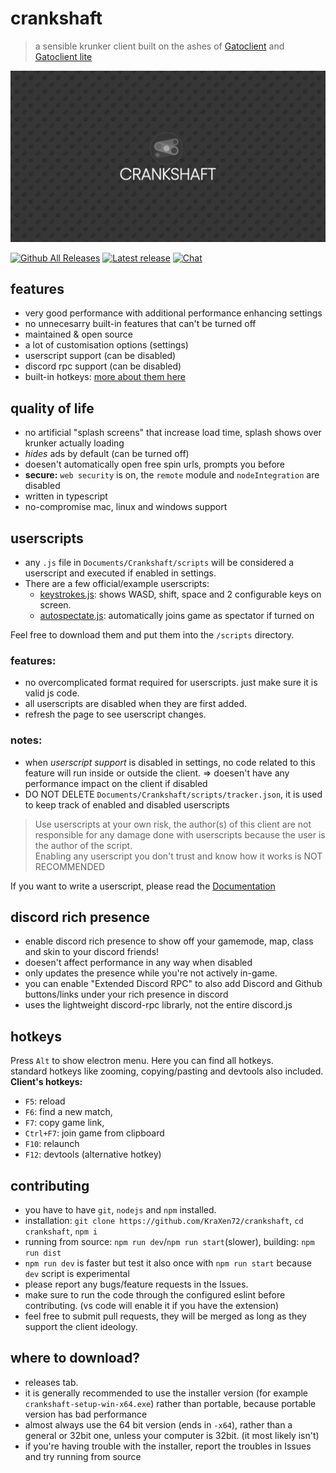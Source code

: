 # crankshaft 
  > a sensible krunker client built on the ashes of [Gatoclient](https://github.com/Gatohost/gatoclient) and [Gatoclient lite](https://github.com/LukeTheDuke240/gatoclient-lite)
  
![splash](assets/blank_splash.png)     
  
[![Github All Releases](https://img.shields.io/github/downloads/KraXen72/crankshaft/total.svg)](https://github.com/KraXen72/crankshaft/releases/latest) [![Latest release](https://img.shields.io/github/downloads/KraXen72/crankshaft/latest/total)](https://github.com/KraXen72/crankshaft/releases/latest)  [![Chat](https://img.shields.io/discord/966300714060116008)](https://discord.gg/ZeVuxG7gQJ)
## features
- very good performance with additional performance enhancing settings
- no unnecesarry built-in features that can't be turned off
- maintained & open source
- a lot of customisation options (settings)
- userscript support (can be disabled)
- discord rpc support (can be disabled)
- built-in hotkeys: [more about them here](https://github.com/KraXen72/crankshaft#hotkeys)
  
## quality of life
- no artificial "splash screens" that increase load time, splash shows over krunker actually loading
- *hides* ads by default (can be turned off)
- doesen't automatically open free spin urls, prompts you before
- **secure:** `web security` is on, the `remote` module and `nodeIntegration` are disabled
- written in typescript
- no-compromise mac, linux and windows support
<!-- - only 2 dependencies: `esbuild` (for userscripts) and `discord-rpc`. Neither get loaded if not needed. -->
  
## userscripts
- any `.js` file in `Documents/Crankshaft/scripts` will be considered a userscript and executed if enabled in settings.   
- There are a few official/example userscripts:
  - [keystrokes.js](https://gist.github.com/KraXen72/2ea1332440b0c66b83ca9b73afc38269): shows WASD, shift, space and 2 configurable keys on screen.
  - [autospectate.js](https://gist.github.com/KraXen72/270b2b8f28dda974f9e643b384e87a68): automatically joins game as spectator if turned on
  
Feel free to download them and put them into the `/scripts` directory. 
  
### features:  
- no overcomplicated format required for userscripts. just make sure it is valid js code.
- all userscripts are disabled when they are first added.
- refresh the page to see userscript changes.

### notes:
- when *userscript support* is disabled in settings, no code related to this feature will run inside or outside the client. => doesen't have any performance impact on the client if disabled
- DO NOT DELETE `Documents/Crankshaft/scripts/tracker.json`, it is used to keep track of enabled and disabled userscripts
  
> Use userscripts at your own risk, the author(s) of this client are not responsible for any damage done with userscripts because the user is the author of the script.   
> Enabling any userscript you don't trust and know how it works is NOT RECOMMENDED  
  
If you want to write a userscript, please read the [Documentation](./USERSCRIPTS.md)

## discord rich presence
- enable discord rich presence to show off your gamemode, map, class and skin to your discord friends!
- doesen't affect performance in any way when disabled
- only updates the presence while you're not actively in-game.
- you can enable "Extended Discord RPC" to also add Discord and Github buttons/links under your rich presence in discord
- uses the lightweight discord-rpc librarly, not the entire discord.js
  
## hotkeys
Press `Alt` to show electron menu. Here you can find all hotkeys.  
standard hotkeys like zooming, copying/pasting and devtools also included.  
**Client's hotkeys:**  
  - `F5`: reload
  - `F6`: find a new match, 
  - `F7`: copy game link, 
  - `Ctrl+F7`: join game from clipboard
  - `F10`: relaunch 
  - `F12`: devtools (alternative hotkey)
  
## contributing
- you have to have `git`, `nodejs` and `npm` installed.
- installation: `git clone https://github.com/KraXen72/crankshaft`, `cd crankshaft`, `npm i`
- running from source: `npm run dev`/`npm run start`(slower), building: `npm run dist`
- `npm run dev` is faster but test it also once with `npm run start` because `dev` script is experimental
- please report any bugs/feature requests in the Issues.   
- make sure to run the code through the configured eslint before contributing. (vs code will enable it if you have the extension)
- feel free to submit pull requests, they will be merged as long as they support the client ideology. 
  
## where to download?
- releases tab.
- it is generally recommended to use the installer version (for example `crankshaft-setup-win-x64.exe`) rather than portable, because portable version has bad performance
- almost always use the 64 bit version (ends in `-x64`), rather than a general or 32bit one, unless your computer is 32bit. (it most likely isn't)
- if you're having trouble with the installer, report the troubles in Issues and try running from source
  
